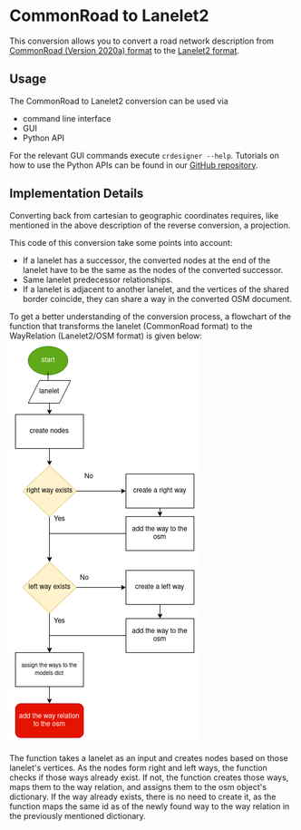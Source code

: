 # CommonRoad to Lanelet2
This conversion allows you to convert a road network description from
[CommonRoad (Version 2020a) format](https://gitlab.lrz.de/tum-cps/commonroad-scenarios/blob/master/documentation/XML_commonRoad_2020a.pdf)
to the
[Lanelet2 format](https://github.com/fzi-forschungszentrum-informatik/Lanelet2).

## Usage

The CommonRoad to Lanelet2 conversion can be used via
- command line interface
- GUI
- Python API

For the relevant GUI commands execute
``crdesigner --help``.
Tutorials on how to use the Python APIs can be found in our
[GitHub repository](https://github.com/CommonRoad/commonroad-scenario-designer/tree/develop/tutorials/conversion_examples).

## Implementation Details

Converting back from cartesian to geographic coordinates requires, like mentioned in the above description of the
reverse conversion, a projection.

This code of this conversion take some points into account:

- If a lanelet has a successor, the converted nodes at the end of the lanelet have to be the same as the nodes of the converted successor.
- Same lanelet predecessor relationships.
- If a lanelet is adjacent to another lanelet, and the vertices of the shared border coincide, they can share a way in the converted OSM document.

To get a better understanding of the conversion process, a flowchart of the function that transforms the lanelet
(CommonRoad format) to the WayRelation (Lanelet2/OSM format) is given below:
![l2flowchart](assets/lanelet2/Lanelet_to_way_rel_FLOWCHART.png)

The function takes a lanelet as an input and creates nodes based on those lanelet's vertices.
As the nodes form right and left ways, the function checks if those ways already exist.
If not, the function creates those ways, maps them to the way relation, and assigns them to the osm object's dictionary.
If the way already exists, there is no need to create it, as the function maps the same id as of the newly
found way to the way relation in the previously mentioned dictionary.
